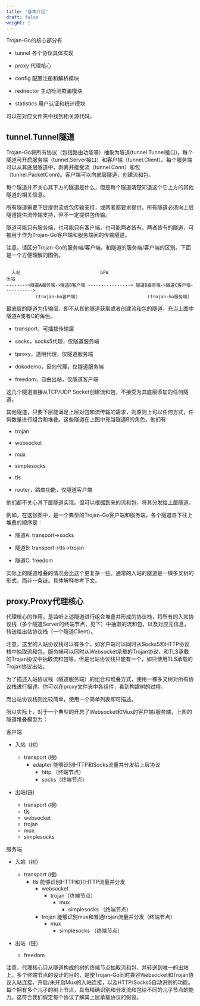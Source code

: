 ```yaml
---
title: "基本介绍"
draft: false
weight: 1
---
```


Trojan-Go的核心部分有

- tunnel 各个协议具体实现

- proxy 代理核心

- config 配置注册和解析模块

- redirector 主动检测欺骗模块

- statistics 用户认证和统计模块

可以在对应文件夹中找到相关源代码。

## tunnel.Tunnel隧道

Trojan-Go将所有协议（包括路由功能等）抽象为隧道(tunnel.Tunnel接口)，每个隧道可开启服务端（tunnel.Server接口）和客户端（tunnel.Client）。每个服务端可以从其底层隧道中，剥离并接受流（tunnel.Conn）和包（tunnel.PacketConn)。客户端可以向底层隧道，创建流和包。

每个隧道并不关心其下方的隧道是什么，但是每个隧道清楚知道这个它上方的其他隧道的相关信息。

所有隧道需要下层提供流或包传输支持，或两者都要求提供。所有隧道必须向上层隧道提供流传输支持，但不一定提供包传输。

隧道可能只有服务端，也可能只有客户端，也可能两者皆有。两者皆有的隧道，可被用于作为Trojan-Go客户端和服务端间的传输隧道。

注意，请区分Trojan-Go的服务端/客户端，和隧道的服务端/客户端的区别。下面是一个方便理解的图例。

```text

  入站                              GFW                                  出站
-------->隧道A服务端->隧道B客户端 ----------------> 隧道B服务端->隧道C客户端----------->
           (Trojan-Go客户端)                          (Trojan-Go服务端)

```

最底层的隧道为传输层，即不从其他隧道获取或者创建流和包的隧道，充当上图中隧道A或者C的角色。

- transport，可插拔传输层

- socks，socks5代理，仅隧道服务端
  
- tproxy，透明代理，仅隧道服务端

- dokodemo，反向代理，仅隧道服务端

- freedom，自由出站，仅隧道客户端

这几个隧道直接从TCP/UDP Socket创建流和包，不接受为其底层添加的任何隧道。

其他隧道，只要下层能满足上层对包和流传输的需求，则原则上可以任何方式，任何数量进行组合和堆叠。这些隧道在上图中充当隧道B的角色，他们有

- trojan

- websocket

- mux

- simplesocks

- tls

- router，路由功能，仅隧道客户端

他们都不关心其下层隧道实现。但可以根据到来的流和包，将其分发给上层隧道。

例如，在这张图中，是一个典型的Trojan-Go客户端和服务端，各个隧道自下往上堆叠的顺序是：

- 隧道A: transport->socks

- 隧道B: transport->tls->trojan

- 隧道C: freedom

实际上的隧道堆叠的情况会比这个更复杂一些。通常的入站的隧道是一棵多叉树的形式，而非一条链。具体解释参考下文。

## proxy.Proxy代理核心

代理核心的作用，是监听上述隧道进行组合堆叠并形成的协议栈，将所有的入站协议栈（多个隧道Server的终端节点，见下）中抽取的流和包，以及对应元信息，转送给出站协议栈（一个隧道Client）。

注意，这里的入站协议栈可以有多个，如客户端可以同时从Socks5和HTTP协议栈中抽取流和包，服务端可以同时从Websocket承载的Trojan协议，和TLS承载的Trojan协议中抽取流和包等。但是出站协议栈只能有一个，如只使用TLS承载的Trojan协议出站。

为了描述入站协议栈（隧道服务端）的组合和堆叠方式，使用一棵多叉树对所有协议栈进行描述。你可以在proxy文件夹中各组件，看到构建树的过程。

而出站协议栈则比较简单，使用一个简单列表即可描述。

所以实际上，对于一个典型的开启了Websocket和Mux的客户端/服务端，上图的隧道堆叠模型为：

客户端

- 入站（树）
  - transport (根)
    - adapter 能够识别HTTP和Socks流量并分发给上层协议
      - http （终端节点）
      - socks（终端节点）

- 出站(链)
  - transport (根)
  - tls
  - websocket
  - trojan
  - mux
  - simplesocks

服务端

- 入站（树）
  - transport (根)
    - tls 能够识别HTTP和非HTTP流量并分发
      - websocket
        - trojan（终端节点）
          - mux
            - simplesocks （终端节点）
      - trojan 能够识别mux和普通trojan流量并分发（终端节点）
        - mux
          - simplesocks （终端节点）

- 出站（链）
  - freedom

注意，代理核心只从隧道构成的树的终端节点抽取流和包，并转送到唯一的出站上。多个终端节点的设计的目的，是使Trojan-Go同时兼容Websocket和Trojan协议入站连接，开启/未开启Mux的入站连接，以及HTTP/Socks5自动识别的功能。每个拥有多个儿子的树上节点，具有精确识别和分发流和包给不同的儿子节点的能力。这符合我们假定每个协议了解其上层承载协议的假设。
